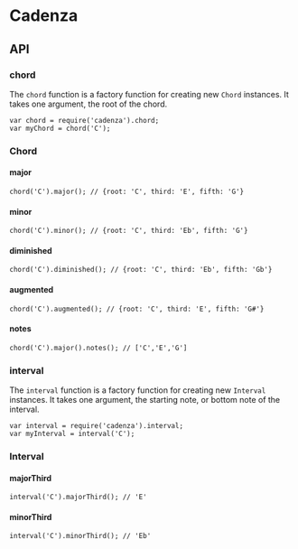 # Cadenza

## API

### chord
The `chord` function is a factory function for creating new `Chord` instances. It takes one argument, the root of the chord. 
```
var chord = require('cadenza').chord;
var myChord = chord('C');
```

### Chord
#### major
```
chord('C').major(); // {root: 'C', third: 'E', fifth: 'G'}
```

#### minor
```
chord('C').minor(); // {root: 'C', third: 'Eb', fifth: 'G'}
```

#### diminished
```
chord('C').diminished(); // {root: 'C', third: 'Eb', fifth: 'Gb'}
```

#### augmented
```
chord('C').augmented(); // {root: 'C', third: 'E', fifth: 'G#'}
```

#### notes
```
chord('C').major().notes(); // ['C','E','G']
```

### interval
The `interval` function is a factory function for creating new `Interval` instances. It takes one argument, the starting note, or bottom note of the interval.
```
var interval = require('cadenza').interval;
var myInterval = interval('C');
```

### Interval
#### majorThird
```
interval('C').majorThird(); // 'E'
```

#### minorThird
```
interval('C').minorThird(); // 'Eb'
```
